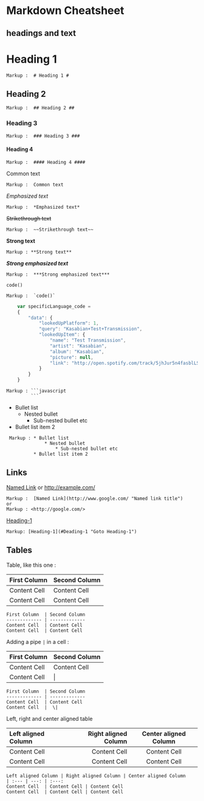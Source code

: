 Markdown Cheatsheet<a name="TOP"></a>
===================
## headings and text ##

# Heading 1 #

    Markup :  # Heading 1 #

## Heading 2 ##

    Markup :  ## Heading 2 ##

### Heading 3 ###

    Markup :  ### Heading 3 ###

#### Heading 4 ####

    Markup :  #### Heading 4 ####

Common text

    Markup :  Common text

*Emphasized text*

    Markup :  *Emphasized text*

~~Strikethrough text~~

    Markup :  ~~Strikethrough text~~

**Strong text**

    Markup : **Strong text**

***Strong emphasized text***

    Markup :  ***Strong emphasized text***


`code()`

    Markup :  `code()`

```javascript
    var specificLanguage_code = 
    {
        "data": {
            "lookedUpPlatform": 1,
            "query": "Kasabian+Test+Transmission",
            "lookedUpItem": {
                "name": "Test Transmission",
                "artist": "Kasabian",
                "album": "Kasabian",
                "picture": null,
                "link": "http://open.spotify.com/track/5jhJur5n4fasblLSCOcrTp"
            }
        }
    }
```

    Markup : ```javascript
             ```

* Bullet list
    * Nested bullet
        * Sub-nested bullet etc
* Bullet list item 2

~~~
 Markup : * Bullet list
              * Nested bullet
                  * Sub-nested bullet etc
          * Bullet list item 2
~~~    

## Links ##

[Named Link](http://www.google.com/ "Named link title") or <http://example.com/>

    Markup :  [Named Link](http://www.google.com/ "Named link title") 
    or
    Markup : <http://google.com/>

[Heading-1](#heading-1 "Goto heading-1")
    
    Markup: [Heading-1](#Deading-1 "Goto Heading-1")

## Tables ##

Table, like this one :

First Column  | Second Column
------------- | -------------
Content Cell  | Content Cell
Content Cell  | Content Cell

```
First Column  | Second Column
------------- | -------------
Content Cell  | Content Cell
Content Cell  | Content Cell
```

Adding a pipe `|` in a cell :

First Column  | Second Column
------------- | -------------
Content Cell  | Content Cell
Content Cell  | \|

```
First Column  | Second Column
------------- | -------------
Content Cell  | Content Cell
Content Cell  |  \|
```
Left, right and center aligned table

Left aligned Column | Right aligned Column | Center aligned Column
| :--- | ---: | :---:
Content Cell  | Content Cell | Content Cell
Content Cell  | Content Cell | Content Cell

```
Left aligned Column | Right aligned Column | Center aligned Column
| :--- | ---: | :---:
Content Cell  | Content Cell | Content Cell
Content Cell  | Content Cell | Content Cell
```
